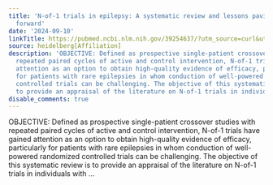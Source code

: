 ```yaml
---
title: 'N-of-1 trials in epilepsy: A systematic review and lessons paving the way
  forward'
date: '2024-09-10'
linkTitle: https://pubmed.ncbi.nlm.nih.gov/39254637/?utm_source=curl&utm_medium=rss&utm_campaign=pubmed-2&utm_content=1FakS-2QOkCT8HsMOQP1bCRQ4YzyumYOmxmF0moLsQ3dFB1E9V&fc=20220326224207&ff=20240910182418&v=2.18.0.post9+e462414
source: heidelberg[Affiliation]
description: 'OBJECTIVE: Defined as prospective single-patient crossover studies with
  repeated paired cycles of active and control intervention, N-of-1 trials have gained
  attention as an option to obtain high-quality evidence of efficacy, particularly
  for patients with rare epilepsies in whom conduction of well-powered randomized
  controlled trials can be challenging. The objective of this systematic review is
  to provide an appraisal of the literature on N-of-1 trials in individuals with ...'
disable_comments: true
---
```

OBJECTIVE: Defined as prospective single-patient crossover studies with repeated paired cycles of active and control intervention, N-of-1 trials have gained attention as an option to obtain high-quality evidence of efficacy, particularly for patients with rare epilepsies in whom conduction of well-powered randomized controlled trials can be challenging. The objective of this systematic review is to provide an appraisal of the literature on N-of-1 trials in individuals with ...